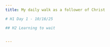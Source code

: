 ```yaml
---
title: My daily walk as a follower of Christ

# H1 Day 1 - 10/16/25

## H2 Learning to wait


---
```

